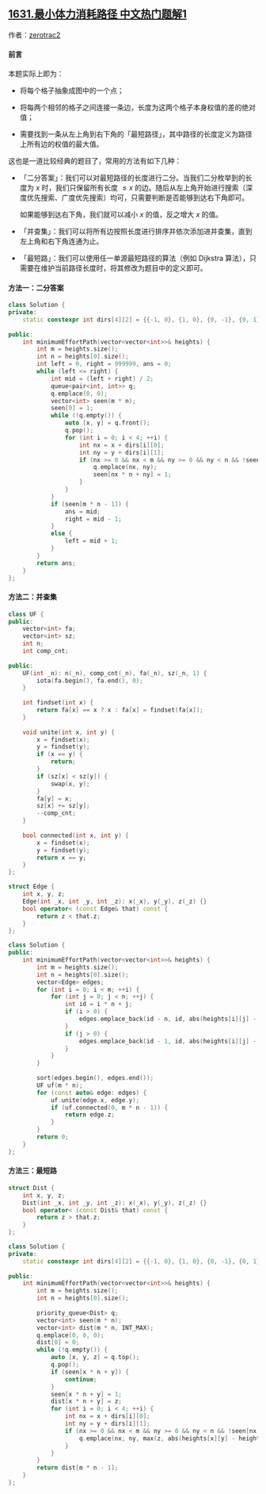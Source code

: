 ## [1631.最小体力消耗路径 中文热门题解1](https://leetcode.cn/problems/path-with-minimum-effort/solutions/100000/zui-xiao-ti-li-xiao-hao-lu-jing-by-zerotrac2)

作者：[zerotrac2](https://leetcode.cn/u/zerotrac2)

#### 前言

本题实际上即为：

- 将每个格子抽象成图中的一个点；

- 将每两个相邻的格子之间连接一条边，长度为这两个格子本身权值的差的绝对值；

- 需要找到一条从左上角到右下角的「最短路径」，其中路径的长度定义为路径上所有边的权值的最大值。

这也是一道比较经典的题目了，常用的方法有如下几种：

- 「二分答案」：我们可以对最短路径的长度进行二分。当我们二分枚举到的长度为 $x$ 时，我们只保留所有长度 $\leq x$ 的边。随后从左上角开始进行搜索（深度优先搜索、广度优先搜索）均可，只需要判断是否能够到达右下角即可。

    如果能够到达右下角，我们就可以减小 $x$ 的值，反之增大 $x$ 的值。

- 「并查集」：我们可以将所有边按照长度进行排序并依次添加进并查集，直到左上角和右下角连通为止。

- 「最短路」：我们可以使用任一单源最短路径的算法（例如 Dijkstra 算法），只需要在维护当前路径长度时，将其修改为题目中的定义即可。

#### 方法一：二分答案

```C++ [sol1-C++]
class Solution {
private:
    static constexpr int dirs[4][2] = {{-1, 0}, {1, 0}, {0, -1}, {0, 1}};
    
public:
    int minimumEffortPath(vector<vector<int>>& heights) {
        int m = heights.size();
        int n = heights[0].size();
        int left = 0, right = 999999, ans = 0;
        while (left <= right) {
            int mid = (left + right) / 2;
            queue<pair<int, int>> q;
            q.emplace(0, 0);
            vector<int> seen(m * n);
            seen[0] = 1;
            while (!q.empty()) {
                auto [x, y] = q.front();
                q.pop();
                for (int i = 0; i < 4; ++i) {
                    int nx = x + dirs[i][0];
                    int ny = y + dirs[i][1];
                    if (nx >= 0 && nx < m && ny >= 0 && ny < n && !seen[nx * n + ny] && abs(heights[x][y] - heights[nx][ny]) <= mid) {
                        q.emplace(nx, ny);
                        seen[nx * n + ny] = 1;
                    }
                }
            }
            if (seen[m * n - 1]) {
                ans = mid;
                right = mid - 1;
            }
            else {
                left = mid + 1;
            }
        }
        return ans;
    }
};
```

#### 方法二：并查集

```C++ [sol2-C++]
class UF {
public:
    vector<int> fa;
    vector<int> sz;
    int n;
    int comp_cnt;
    
public:
    UF(int _n): n(_n), comp_cnt(_n), fa(_n), sz(_n, 1) {
        iota(fa.begin(), fa.end(), 0);
    }
    
    int findset(int x) {
        return fa[x] == x ? x : fa[x] = findset(fa[x]);
    }
    
    void unite(int x, int y) {
        x = findset(x);
        y = findset(y);
        if (x == y) {
            return;
        }
        if (sz[x] < sz[y]) {
            swap(x, y);
        }
        fa[y] = x;
        sz[x] += sz[y];
        --comp_cnt;
    }
    
    bool connected(int x, int y) {
        x = findset(x);
        y = findset(y);
        return x == y;
    }
};

struct Edge {
    int x, y, z;
    Edge(int _x, int _y, int _z): x(_x), y(_y), z(_z) {}
    bool operator< (const Edge& that) const {
        return z < that.z;
    }
};

class Solution {
public:
    int minimumEffortPath(vector<vector<int>>& heights) {
        int m = heights.size();
        int n = heights[0].size();
        vector<Edge> edges;
        for (int i = 0; i < m; ++i) {
            for (int j = 0; j < n; ++j) {
                int id = i * n + j;
                if (i > 0) {
                    edges.emplace_back(id - n, id, abs(heights[i][j] - heights[i - 1][j]));
                }
                if (j > 0) {
                    edges.emplace_back(id - 1, id, abs(heights[i][j] - heights[i][j - 1]));
                }
            }
        }
        
        sort(edges.begin(), edges.end());
        UF uf(m * n);
        for (const auto& edge: edges) {
            uf.unite(edge.x, edge.y);
            if (uf.connected(0, m * n - 1)) {
                return edge.z;
            }
        }
        return 0;
    }
};
```

#### 方法三：最短路

```C++ [sol3-C++]
struct Dist {
    int x, y, z;
    Dist(int _x, int _y, int _z): x(_x), y(_y), z(_z) {}
    bool operator< (const Dist& that) const {
        return z > that.z;
    }
};

class Solution {
private:
    static constexpr int dirs[4][2] = {{-1, 0}, {1, 0}, {0, -1}, {0, 1}};
    
public:
    int minimumEffortPath(vector<vector<int>>& heights) {
        int m = heights.size();
        int n = heights[0].size();
        
        priority_queue<Dist> q;
        vector<int> seen(m * n);
        vector<int> dist(m * n, INT_MAX);
        q.emplace(0, 0, 0);
        dist[0] = 0;
        while (!q.empty()) {
            auto [x, y, z] = q.top();
            q.pop();
            if (seen[x * n + y]) {
                continue;
            }
            seen[x * n + y] = 1;
            dist[x * n + y] = z;
            for (int i = 0; i < 4; ++i) {
                int nx = x + dirs[i][0];
                int ny = y + dirs[i][1];
                if (nx >= 0 && nx < m && ny >= 0 && ny < n && !seen[nx * n + ny]) {
                    q.emplace(nx, ny, max(z, abs(heights[x][y] - heights[nx][ny])));
                }
            }
        }
        return dist[m * n - 1];
    }
};
```